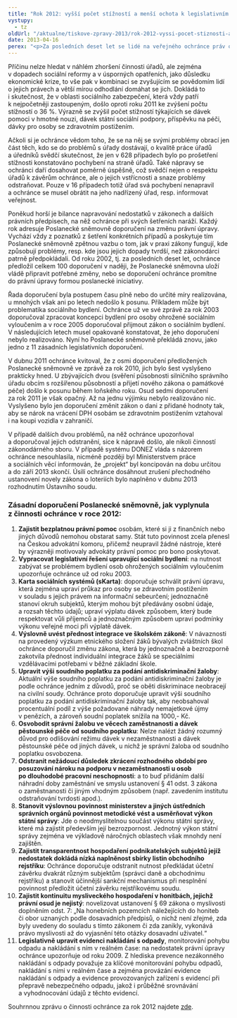 ```yaml
---
title: "Rok 2012: vyšší počet stížností a menší ochota k legislativním změnám"
vystupy:
  - tz
oldUrl: "/aktualne/tiskove-zpravy-2013/rok-2012-vyssi-pocet-stiznosti-a-mensi-ochota-k-legislativnim-zmenam"
date: 2013-04-16
perex: "<p>Za posledních deset let se lidé na veřejného ochránce práv obrátili s 68 470 stížnostmi a podněty k šetření. Loňský rok drží z tohoto pohledu poněkud smutný primát. Počet stížností totiž meziročně vzrostl o pětinu na celkem 8641 podání.</p>"
---
```


<!-- imported from the old website -->

<p>Příčinu nelze hledat v náhlém zhoršení činnosti úřadů, ale zejména v dopadech sociální reformy a v úsporných opatřeních, jako důsledku ekonomické krize, to vše pak v kombinaci se zvyšujícím se povědomím lidí o jejich právech a větší mírou odhodlání domáhat se jich. Dokládá to i skutečnost, že v oblasti sociálního zabezpečení, která vždy patří k nejpočetněji zastoupeným, došlo oproti roku 2011 ke zvýšení počtu stížností o 36 %. Výrazně se zvýšil počet stížností týkajících se dávek pomoci v hmotné nouzi, dávek státní sociální podpory, příspěvku na péči, dávky pro osoby se zdravotním postižením.</p><p>Ačkoli si je ochránce vědom toho, že se na něj se svými problémy obrací jen část těch, kdo se do problémů s úřady dostávají, o kvalitě práce úřadů a úředníků svědčí skutečnost, že jen v 628 případech bylo po prošetření stížnosti konstatováno pochybení na straně úřadů. Také nápravy se ochránci daří dosahovat poměrně úspěšně, což svědčí nejen o respektu úřadů k závěrům ochránce, ale o jejich vstřícnosti a snaze problémy odstraňovat. Pouze v 16 případech totiž úřad svá pochybení nenapravil a ochránce se musel obrátit na jeho nadřízený úřad, resp. informovat veřejnost.</p><p>Poněkud horší je bilance napravování nedostatků v zákonech a dalších právních předpisech, na něž ochránce při svých šetřeních naráží. Každý rok adresuje Poslanecké sněmovně doporučení na změnu právní úpravy. Vychází vždy z poznatků z šetření konkrétních případů a poskytuje tím Poslanecké sněmovně zpětnou vazbu o tom, jak v praxi zákony fungují, kde způsobují problémy, resp. kde jsou jejich dopady tvrdší, než zákonodárci patrně předpokládali. Od roku 2002, tj. za posledních deset let, ochránce předložil celkem 100 doporučení v naději, že Poslanecké sněmovna uloží vládě připravit potřebné změny, nebo se doporučení ochránce promítne do právní úpravy formou poslanecké iniciativy. </p><p>Řada doporučení byla postupem času plně nebo do určité míry realizována, u mnohých však ani po letech nedošlo k posunu. Příkladem může být problematika sociálního bydlení. Ochránce už ve své zprávě za rok 2003 doporučoval zpracovat koncepci bydlení pro osoby ohrožené sociálním vyloučením a v roce 2005 doporučoval přijmout zákon o sociálním bydlení. V následujících letech musel opakovaně konstatovat, že jeho doporučení nebylo realizováno. Nyní ho Poslanecké sněmovně překládá znovu, jako jedno z 11 zásadních legislativních doporučení.</p><p>V dubnu 2011 ochránce kvitoval, že z osmi doporučení předložených Poslanecké sněmovně ve zprávě za rok 2010, jich bylo šest vyslyšeno prakticky hned. U zbývajících dvou (svěření působnosti silničního správního úřadu obcím s rozšířenou působností a přijetí nového zákona o památkové péče) došlo k posunu během loňského roku. Osud sedmi doporučení za rok 2011 je však opačný. Až na jednu výjimku nebylo realizováno nic. Vyslyšeno bylo jen doporučení změnit zákon o dani z přidané hodnoty tak, aby se nárok na vrácení DPH osobám se zdravotním postižením vztahoval i na koupi vozidla v zahraničí.</p><p>V případě dalších dvou problémů, na něž ochránce upozorňoval a doporučoval jejich odstranění, sice k nápravě došlo, ale nikoli činností zákonodárného sboru. V případě systému DONEZ vláda s názorem ochránce nesouhlasila, nicméně později byl Ministerstvem práce a sociálních věcí informován, že „projekt“ byl koncipován na dobu určitou a do září 2013 skončí. Úsilí ochránce dosáhnout zrušení přechodného ustanovení novely zákona o loteriích bylo naplněno v dubnu 2013 rozhodnutím Ústavního soudu.</p><h3>Zásadní doporučení Poslanecké sněmovně, jak vyplynula z činnosti ochránce v roce 2012:</h3><ol><li><strong>Zajistit bezplatnou právní pomoc</strong> osobám, které si ji z finančních nebo jiných důvodů nemohou obstarat samy. Stát tuto povinnost zcela přenesl na Českou advokátní komoru, přičemž neupravil žádné nástroje, které by výrazněji motivovaly advokáty právní pomoc pro bono poskytovat.</li><li><strong>Vypracovat legislativní řešení upravující sociální bydlení</strong>: na nutnost zabývat se problémem bydlení osob ohrožených sociálním vyloučením upozorňuje ochránce už od roku 2003.</li><li><strong>Karta sociálních systémů (sKarta)</strong>: doporučuje schválit právní úpravu, která zejména upraví průkaz pro osoby se zdravotním postižením v souladu s jejich právem na informační sebeurčení; jednoznačně stanoví okruh subjektů, kterým mohou být předávány osobní údaje, a rozsah těchto údajů; upraví výplatu dávek způsobem, který bude respektovat vůli příjemců a jednoznačným způsobem upraví podmínky výkonu veřejné moci při výplatě dávek.</li><li><strong>Výslovně uvést přednost integrace ve školském zákoně</strong>: V návaznosti na provedený výzkum etnického složení žáků bývalých zvláštních škol ochránce doporučil změnu zákona, která by jednoznačně a bezrozporně zakotvila přednost individuální integrace žáků se speciálními vzdělávacími potřebami v běžné základní škole. </li><li><strong>Upravit výši soudního poplatku za podání antidiskriminační žaloby</strong>: Aktuální výše soudního poplatku za podání antidiskriminační žaloby je podle ochránce jedním z důvodů, proč se oběti diskriminace neobracejí na civilní soudy. Ochránce proto doporučuje upravit výši soudního poplatku za podání antidiskriminační žaloby tak, aby neobsahoval procentuální podíl z výše požadované náhrady nemajetkové újmy v penězích, a zároveň soudní poplatek snížila na 1000,- Kč.</li><li><strong>Osvobodit správní žalobu ve věcech zaměstnanosti a dávek pěstounské péče od soudního poplatku</strong>: Nelze nalézt žádný rozumný důvod pro odlišování režimu dávek v nezaměstnanosti a dávek pěstounské péče od jiných dávek, u nichž je správní žaloba od soudního poplatku osvobozena. </li><li><strong>Odstranit nežádoucí důsledek zkrácení rozhodného období pro posuzování nároku na podporu v nezaměstnanosti u osob po dlouhodobé pracovní neschopnosti</strong>: a to buď přidáním další náhradní doby zaměstnání ve smyslu ustanovení § 41 odst. 3 zákona o zaměstnanosti či jiným vhodným způsobem (např. zavedením institutu odstraňování tvrdosti apod.).</li><li><strong>Stanovit výslovnou povinnost ministerstev a jiných ústředních správních orgánů povinnost metodické vést a usměrňovat výkon státní správy</strong>: Jde o neodmyslitelnou součást výkonu státní správy, které má zajistit především její bezrozpornost. Jednotný výkon státní správy zejména ve výkladově náročných oblastech však mnohdy není zajištěn. </li><li><strong>Zajistit transparentnost hospodaření podnikatelských subjektů jejíž nedostatek dokládá nízká naplněnost sbírky listin obchodního rejstříku</strong>: Ochránce doporučuje odstranit nutnost předkládat účetní závěrku dvakrát různým subjektům (správci daně a obchodnímu rejstříku) a stanovit účinnější sankční mechanismus při nesplnění povinnost předložit účetní závěrku rejstříkovému soudu.</li><li><strong>Zajistit kontinuitu mysliveckého hospodaření v honitbách, jejichž právní osud je nejistý</strong>: novelizovat ustanovení § 69 zákona o myslivosti doplněním odst. 7: „Na honebních pozemcích náležejících do honiteb či obor uznaných podle dosavadních předpisů, o nichž není zřejmé, zda byly uvedeny do souladu s tímto zákonem či zda zanikly, vykonává právo myslivosti až do vyjasnění této otázky dosavadní uživatel.“</li><li><strong>Legislativně upravit evidenci nakládání s odpady</strong>, monitorování pohybu odpadu a nakládání s ním v reálném čase: na nedostatek právní úpravy ochránce upozorňuje od roku 2009. Z hlediska prevence nezákonného nakládání s odpady považuje za klíčové monitorování pohybu odpadů, nakládání s nimi v reálném čase a zejména provázání evidence nakládání s odpady a evidence provozovaných zařízení s evidencí při přepravě nebezpečného odpadu, jakož i průběžné srovnávání a vyhodnocování údajů z těchto evidencí.</li></ol><p>Souhrnnou zprávu o činnosti ochránce za rok 2012 najdete <a href="/zpravy-o-cinnosti/zpravy-pro-poslaneckou-snemovnu/">zde</a>.</p>
